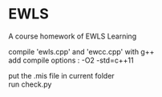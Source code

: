# EWLS
A course homework of EWLS Learning  

compile 'ewls.cpp' and 'ewcc.cpp' with g++  
add compile options : -O2 -std=c++11  

put the .mis file in current folder  
run check.py   

